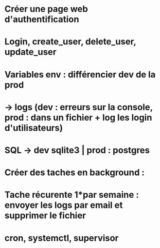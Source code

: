 # Créer une page web d'authentification

# Login, create_user, delete_user, update_user
# Variables env : différencier dev de la prod
# -> logs (dev : erreurs sur la console, prod : dans un fichier + log les login d'utilisateurs)
# SQL -> dev sqlite3 | prod : postgres

# Créer des taches en background :
# Tache récurente 1*par semaine : envoyer les logs par email et supprimer le fichier
# cron, systemctl, supervisor
